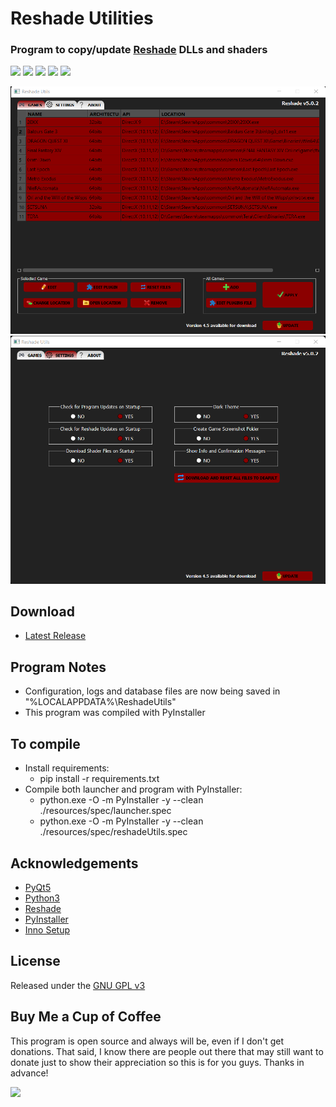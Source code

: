 # Reshade Utilities
### Program to copy/update [Reshade](https://reshade.me/) DLLs and shaders

[<img src="https://img.shields.io/badge/Donate-PayPal-green.svg?style=plastic">](https://www.paypal.com/cgi-bin/webscr?cmd=_s-xclick&hosted_button_id=ENK474GPJMVTE)
[<img src="https://img.shields.io/github/license/ddc/ReshadeUtils.svg?style=plastic">](https://github.com/ddc/ReshadeUtils/blob/master/LICENSE)
[<img src="https://img.shields.io/badge/Python-3-blue.svg?style=plastic">](https://www.python.org/)
[<img src="https://img.shields.io/badge/PyQt-5-brightgreen.svg?style=plastic">](https://riverbankcomputing.com/software/pyqt)
[<img src="https://img.shields.io/github/release/ddc/ReshadeUtils.svg?style=plastic">](https://github.com/ddc/ReshadeUtils/releases/latest)

![screenshot](resources/images/screenshot.png)
![screenshot](resources/images/screenshot_settings.png)

## Download
+ [Latest Release](https://github.com/ddc/ReshadeUtils/releases/latest)


## Program Notes
+ Configuration, logs and database files are now being saved in "%LOCALAPPDATA%\ReshadeUtils"
+ This program was compiled with PyInstaller


## To compile
+ Install requirements:
    + pip install -r requirements.txt
+ Compile both launcher and program with PyInstaller:
    + python.exe -O -m PyInstaller -y --clean ./resources/spec/launcher.spec
    + python.exe -O -m PyInstaller -y --clean ./resources/spec/reshadeUtils.spec


## Acknowledgements
+ [PyQt5](https://riverbankcomputing.com/software/pyqt)
+ [Python3](https://www.python.org)
+ [Reshade](https://reshade.me)
+ [PyInstaller](https://www.pyinstaller.org)
+ [Inno Setup](http://www.innosetup.com)


## License
Released under the [GNU GPL v3](LICENSE)


## Buy Me a Cup of Coffee
This program is open source and always will be, even if I don't get donations. That said, I know there are people out there that may still want to donate just to show their appreciation so this is for you guys. Thanks in advance!

[<img src="https://www.paypalobjects.com/en_US/i/btn/btn_donate_SM.gif">](https://www.paypal.com/donate/?cmd=_s-xclick&hosted_button_id=ENK474GPJMVTE)
